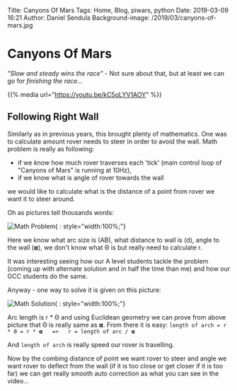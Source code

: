 Title: Canyons Of Mars
Tags: Home, Blog, piwars, python
Date: 2019-03-09 16:21
Author: Daniel Sendula
Background-image: /2019/03/canyons-of-mars.jpg

# Canyons Of Mars

_"Slow and steady wins the race"_ - Not sure about that, but at least we can go for _*finishing* the race_...

{{% media url="https://youtu.be/kC5oLYV1AOY" %}}

<!-- TEASER_END -->

## Following Right Wall

Similarly as in previous years, this brought plenty of mathematics. One was to calculate amount rover needs to steer in order to avoid the wall. Math problem is really as following:

- if we _*know*_ how much rover traverses each 'tick' (main control loop of "Canyons of Mars" is running at 10Hz),
- if we know what is angle of rover towards the wall

we would like to calculate what is the distance of a point from rover we want it to steer around.

Oh as pictures tell thousands words:

![Math Problem](/2019/03/math-problem-1.png "Math Problem"){ : style="width:100%;"}

Here we know what arc size is (AB), what distance to wall is (d), angle to the wall (𝝰), we don't know what Θ is but really need to calculate r.

It was interesting seeing how our A level students tackle the problem (coming up with alternate solution and in half the time than me) and how our GCC students do the same.

Anyway - one way to solve it is given on this picture:

![Math Solution](/2019/03/math-problem-2.png "Math Solution"){ : style="width:100%;"}

Arc length is r * Θ and using Euclidean geometry we can prove from above picture that Θ is really same as 𝝰. From there it is easy:
`length of arch = r * Θ = r * 𝝰   =>   r = length of arc / 𝝰`

And `length of arch` is really speed our rover is travelling. 

Now by the combing distance of point we want rover to steer and angle we want rover to deflect from the wall (if it is too close or get closer if it is too far) we can get really smooth auto correction as what you can see in the video...